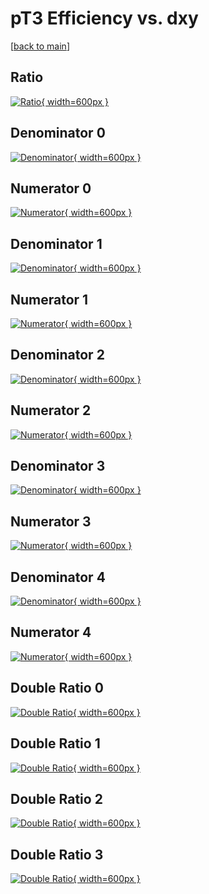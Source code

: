 # pT3 Efficiency vs. dxy

[[back to main](./)]



## Ratio

[![Ratio](../mtv/var/pT3_base_211_0_eff_dxy.png){ width=600px }](../mtv/var/pT3_base_211_0_eff_dxy.pdf)

## Denominator 0

[![Denominator](../mtv/den/pT3_base_211_0_eff_dxy_den0.png){ width=600px }](../mtv/den/pT3_base_211_0_eff_dxy_den0.pdf)

## Numerator 0

[![Numerator](../mtv/num/pT3_base_211_0_eff_dxy_num0.png){ width=600px }](../mtv/num/pT3_base_211_0_eff_dxy_num0.pdf)

## Denominator 1

[![Denominator](../mtv/den/pT3_base_211_0_eff_dxy_den1.png){ width=600px }](../mtv/den/pT3_base_211_0_eff_dxy_den1.pdf)

## Numerator 1

[![Numerator](../mtv/num/pT3_base_211_0_eff_dxy_num1.png){ width=600px }](../mtv/num/pT3_base_211_0_eff_dxy_num1.pdf)

## Denominator 2

[![Denominator](../mtv/den/pT3_base_211_0_eff_dxy_den2.png){ width=600px }](../mtv/den/pT3_base_211_0_eff_dxy_den2.pdf)

## Numerator 2

[![Numerator](../mtv/num/pT3_base_211_0_eff_dxy_num2.png){ width=600px }](../mtv/num/pT3_base_211_0_eff_dxy_num2.pdf)

## Denominator 3

[![Denominator](../mtv/den/pT3_base_211_0_eff_dxy_den3.png){ width=600px }](../mtv/den/pT3_base_211_0_eff_dxy_den3.pdf)

## Numerator 3

[![Numerator](../mtv/num/pT3_base_211_0_eff_dxy_num3.png){ width=600px }](../mtv/num/pT3_base_211_0_eff_dxy_num3.pdf)

## Denominator 4

[![Denominator](../mtv/den/pT3_base_211_0_eff_dxy_den4.png){ width=600px }](../mtv/den/pT3_base_211_0_eff_dxy_den4.pdf)

## Numerator 4

[![Numerator](../mtv/num/pT3_base_211_0_eff_dxy_num4.png){ width=600px }](../mtv/num/pT3_base_211_0_eff_dxy_num4.pdf)

## Double Ratio 0

[![Double Ratio](../mtv/ratio/pT3_base_211_0_eff_dxy_ratio0.png){ width=600px }](../mtv/ratio/pT3_base_211_0_eff_dxy_ratio0.pdf)

## Double Ratio 1

[![Double Ratio](../mtv/ratio/pT3_base_211_0_eff_dxy_ratio1.png){ width=600px }](../mtv/ratio/pT3_base_211_0_eff_dxy_ratio1.pdf)

## Double Ratio 2

[![Double Ratio](../mtv/ratio/pT3_base_211_0_eff_dxy_ratio2.png){ width=600px }](../mtv/ratio/pT3_base_211_0_eff_dxy_ratio2.pdf)

## Double Ratio 3

[![Double Ratio](../mtv/ratio/pT3_base_211_0_eff_dxy_ratio3.png){ width=600px }](../mtv/ratio/pT3_base_211_0_eff_dxy_ratio3.pdf)

